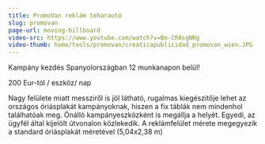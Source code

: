 ```yaml
---
title: PromoVan reklám teharautó
slug: promovan
page-url: moving-billboard
video-src: https://www.youtube.com/watch?v=Bn-CR8sgNRg
video-thumb: home/tools/promovan/creaticapublicidad_promovan_wien.JPG
---
```


Kampány kezdés Spanyolországban 12 munkanapon belül!

200 Eur-tól / eszköz/ nap

Nagy felülete miatt messziről is jól látható, rugalmas kiegészítője lehet az országos óriásplakát kampányoknak, hiszen a fix táblák nem mindenhol találhatóak meg. Önálló kampányeszközként is megállja a helyét. Egyedi, az ügyfél által kijelölt útvonalon közlekedik. A reklámfelület mérete megegyezik a standard óriásplakát méretével (5,04x2,38 m)
